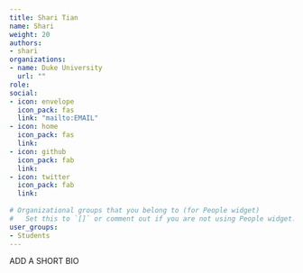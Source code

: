 ```yaml
---
title: Shari Tian
name: Shari
weight: 20
authors: 
- shari
organizations:
- name: Duke University
  url: ""
role: 
social:
- icon: envelope
  icon_pack: fas
  link: "mailto:EMAIL"
- icon: home
  icon_pack: fas
  link: 
- icon: github
  icon_pack: fab
  link: 
- icon: twitter
  icon_pack: fab
  link: 
  
# Organizational groups that you belong to (for People widget)
#   Set this to `[]` or comment out if you are not using People widget.  
user_groups:
- Students
---
```


ADD A SHORT BIO
